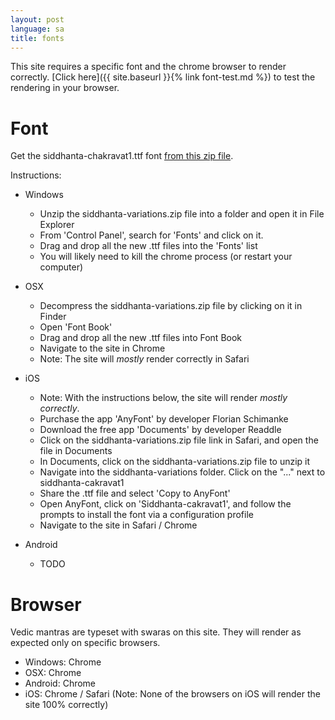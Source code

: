 ```yaml
---
layout: post
language: sa
title: fonts
---
```


This site requires a specific font and the chrome browser to render correctly.
[Click here]({{ site.baseurl }}{% link font-test.md %}) to test the rendering in your browser.

# Font

Get the siddhanta-chakravat1.ttf font [from this zip file][font-sc1].

Instructions:
- Windows
  - Unzip the siddhanta-variations.zip file into a folder and open it in File Explorer
  - From 'Control Panel', search for 'Fonts' and click on it.
  - Drag and drop all the new .ttf files into the 'Fonts' list
  - You will likely need to kill the chrome process (or restart your computer)

- OSX
  - Decompress the siddhanta-variations.zip file by clicking on it in Finder
  - Open 'Font Book'
  - Drag and drop all the new .ttf files into Font Book
  - Navigate to the site in Chrome
  - Note: The site will *mostly* render correctly in Safari

- iOS
  - Note: With the instructions below, the site will render *mostly correctly*.
  - Purchase the app 'AnyFont' by developer Florian Schimanke
  - Download the free app 'Documents' by developer Readdle
  - Click on the siddhanta-variations.zip file link in Safari, and open the file in Documents
  - In Documents, click on the siddhanta-variations.zip file to unzip it
  - Navigate into the siddhanta-variations folder. Click on the "..." next to siddhanta-cakravat1
  - Share the .ttf file and select 'Copy to AnyFont'
  - Open AnyFont, click on 'Siddhanta-cakravat1', and follow the prompts to install the font via a configuration profile
  - Navigate to the site in Safari / Chrome

- Android
  - TODO

[font-sc1]: http://www.sanskritweb.net/itrans/siddhanta-variations.zip

# Browser

Vedic mantras are typeset with swaras on this site. They will render as expected only on specific browsers.

- Windows: Chrome
- OSX: Chrome
- Android: Chrome 
- iOS: Chrome / Safari (Note: None of the browsers on iOS will render the site 100% correctly)
